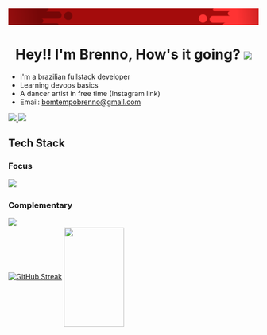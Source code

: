 <img src="https://github.com/Brennowll/Brennowll/blob/main/images/RedBanner.png">

<h1 align="center">
  Hey!! I'm Brenno, How's it going? 
  <img height="40" src="https://emoji.gg/assets/emoji/7333-parrotdance.gif">
</h1>

- I'm a brazilian fullstack developer
- Learning devops basics
- A dancer artist in free time (Instagram link)
- Email: bomtempobrenno@gmail.com



<a href="https://www.linkedin.com/in/brenno-bomtempo/">
  <img src="https://skillicons.dev/icons?i=linkedin&perline=14" />
</a>
<a href="https://www.instagram.com/brennowll/">
  <img src="https://skillicons.dev/icons?i=instagram&perline=14" />
</a>

<h2>Tech Stack</h2>

<h3>Focus</h3>
<img src="https://skillicons.dev/icons?i=typescript,react,python,django&perline=14" />

<h3>Complementary</h3>
<img src="https://skillicons.dev/icons?i=tailwind,mysql,figma,aws,linux&perline=14" />

<div>
  <a href="https://git.io/streak-stats" align="center" style="width:49%;height:170px"><img src="https://streak-stats.demolab.com?user=Brennowll&theme=dark&mode=weekly&fire=EBEBEB&ring=EBEBEB&background=A40C0C" alt="GitHub Streak" /></a>
  <img  align="center" style="width:49%;height:200px"  src="https://github-readme-stats.anuraghazra1.vercel.app/api/top-langs/?username=Brennowll&border_radius=7&langs_count=2&bg_color=A40C0C&card_width=425&theme=dark&text_color=#EBEBEB"/>
</div>
